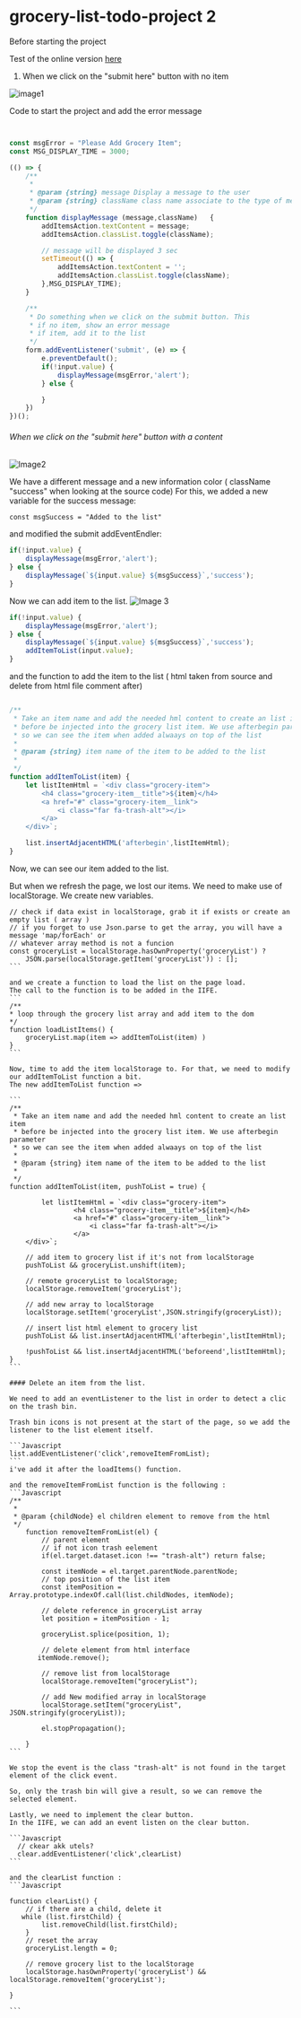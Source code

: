 # grocery-list-todo-project 2

Before starting the project

Test of the online version [here](https://js-beginners.github.io/grocery-list-project-2/)

1. When we click on the "submit here" button with no item

![image1](./readme_image/1.png)

Code to start the project  and add the error message
```Javascript


const msgError = "Please Add Grocery Item";
const MSG_DISPLAY_TIME = 3000;

(() => {
    /**
     *
     * @param {string} message Display a message to the user
     * @param {string} className class name associate to the type of message ( error, info, alert etc)
     */
    function displayMessage (message,className)   {
        addItemsAction.textContent = message;
        addItemsAction.classList.toggle(className);

        // message will be displayed 3 sec
        setTimeout(() => {
            addItemsAction.textContent = '';
            addItemsAction.classList.toggle(className);
        },MSG_DISPLAY_TIME);
    }

    /**
     * Do something when we click on the submit button. This
     * if no item, show an error message
     * if item, add it to the list
     */
    form.addEventListener('submit', (e) => {
        e.preventDefault();
        if(!input.value) {
            displayMessage(msgError,'alert');
        } else {

        }
    })
})();


```

###### When we click on the "submit here" button with a content
![Image2](readme_image/2.png)

We have a different message and a new information color ( className "success" when looking at the source code)
For this, we added a new variable for the success message:
```
const msgSuccess = "Added to the list"
```
and modified the submit addEventEndler:

```Javascript
if(!input.value) {
    displayMessage(msgError,'alert');
} else {
    displayMessage(`${input.value} ${msgSuccess}`,'success');
}
```

Now we can add item to the list.
![Image 3](readme_image/3.png)

```Javascript
if(!input.value) {
    displayMessage(msgError,'alert');
} else {
    displayMessage(`${input.value} ${msgSuccess}`,'success');
    addItemToList(input.value);
}

```

and the function to add the item to the list ( html taken from source and delete from html file comment after)

```Javascript

/**
 * Take an item name and add the needed hml content to create an list item
 * before be injected into the grocery list item. We use afterbegin parameter
 * so we can see the item when added alwaays on top of the list
 *
 * @param {string} item name of the item to be added to the list
 *
 */
function addItemToList(item) {
    let listItemHtml = `<div class="grocery-item">
        <h4 class="grocery-item__title">${item}</h4>
        <a href="#" class="grocery-item__link">
            <i class="far fa-trash-alt"></i>
        </a>
    </div>`;

    list.insertAdjacentHTML('afterbegin',listItemHtml);
}

```

Now, we can see our item added to the list.

But when we refresh the page, we lost our items.
We need to make use of localStorage.
We create new variables.

````
// check if data exist in localStorage, grab it if exists or create an empty list ( array )
// if you forget to use Json.parse to get the array, you will have a message 'map/forEach' or
// whatever array method is not a funcion
const groceryList = localStorage.hasOwnProperty('groceryList') ?
    JSON.parse(localStorage.getItem('groceryList')) : [];
```

and we create a function to load the list on the page load.
The call to the function is to be added in the IIFE.
```
/**
* loop through the grocery list array and add item to the dom
*/
function loadListItems() {
    groceryList.map(item => addItemToList(item) )
}
```

Now, time to add the item localStorage to. For that, we need to modify our addItemToList function a bit.
The new addItemToList function =>

```
/**
 * Take an item name and add the needed hml content to create an list item
 * before be injected into the grocery list item. We use afterbegin parameter
 * so we can see the item when added alwaays on top of the list
 *
 * @param {string} item name of the item to be added to the list
 *
 */
function addItemToList(item, pushToList = true) {

        let listItemHtml = `<div class="grocery-item">
                <h4 class="grocery-item__title">${item}</h4>
                <a href="#" class="grocery-item__link">
                    <i class="far fa-trash-alt"></i>
                </a>
    </div>`;

    // add item to grocery list if it's not from localStorage
    pushToList && groceryList.unshift(item);

    // remote groceryList to localStorage;
    localStorage.removeItem('groceryList');

    // add new array to localStorage
    localStorage.setItem('groceryList',JSON.stringify(groceryList));

    // insert list html element to grocery list
    pushToList && list.insertAdjacentHTML('afterbegin',listItemHtml);

    !pushToList && list.insertAdjacentHTML('beforeend',listItemHtml);
}
```

#### Delete an item from the list.

We need to add an eventListener to the list in order to detect a clic on the trash bin.

Trash bin icons is not present at the start of the page, so we add the listener to the list element itself.

```Javascript
list.addEventListener('click',removeItemFromList);
```
i've add it after the loadItems() function.

and the removeItemFromList function is the following :
```Javascript
/**
 *
 * @param {childNode} el children element to remove from the html
 */
    function removeItemFromList(el) {
        // parent element
        // if not icon trash eelement
        if(el.target.dataset.icon !== "trash-alt") return false;

        const itemNode = el.target.parentNode.parentNode;
        // top position of the list item
        const itemPosition = Array.prototype.indexOf.call(list.childNodes, itemNode);

        // delete reference in groceryList array
        let position = itemPosition - 1;

        groceryList.splice(position, 1);

        // delete element from html interface
       itemNode.remove();

        // remove list from localStorage
        localStorage.removeItem("groceryList");

        // add New modified array in localStorage
        localStorage.setItem("groceryList", JSON.stringify(groceryList));

        el.stopPropagation();

    }
```

We stop the event is the class "trash-alt" is not found in the target element of the click event.

So, only the trash bin will give a result, so we can remove the selected element.

Lastly, we need to implement the clear button.
In the IIFE, we can add an event listen on the clear button.

```Javascript
  // ckear akk utels?
  clear.addEventListener('click',clearList)
```

and the clearList function :
```Javascript

function clearList() {
    // if there are a child, delete it
   while (list.firstChild) {
        list.removeChild(list.firstChild);
    }
    // reset the array
    groceryList.length = 0;

    // remove grocery list to the localStorage
    localStorage.hasOwnProperty('groceryList') && localStorage.removeItem('groceryList');

}

```
